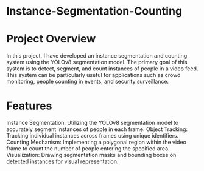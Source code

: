 # Instance-Segmentation-Counting

# Project Overview
In this project, I have developed an instance segmentation and counting system using the YOLOv8 segmentation model. The primary goal of this system is to detect, segment, and count instances of people in a video feed. This system can be particularly useful for applications such as crowd monitoring, people counting in events, and security surveillance.

# Features
Instance Segmentation: Utilizing the YOLOv8 segmentation model to accurately segment instances of people in each frame.
Object Tracking: Tracking individual instances across frames using unique identifiers.
Counting Mechanism: Implementing a polygonal region within the video frame to count the number of people entering the specified area.
Visualization: Drawing segmentation masks and bounding boxes on detected instances for visual representation.
